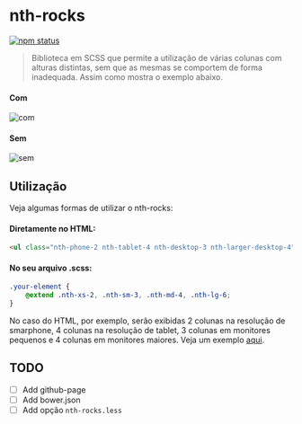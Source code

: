 # nth-rocks

[![npm status](https://img.shields.io/npm/v/nth-rocks.svg)](https://www.npmjs.com/package/nth-rocks)

> Biblioteca em SCSS que permite a utilização de várias colunas com alturas distintas, sem que as mesmas se comportem de forma inadequada. Assim como mostra o exemplo abaixo.

#### Com
![com](https://raw.githubusercontent.com/alisonmonteiro/nth-rocks/master/example/com.png)
#### Sem
![sem](https://raw.githubusercontent.com/alisonmonteiro/nth-rocks/master/example/sem.png)

## Utilização

Veja algumas formas de utilizar o nth-rocks:

#### Diretamente no HTML:
~~~html
<ul class="nth-phone-2 nth-tablet-4 nth-desktop-3 nth-larger-desktop-4"
~~~

#### No seu arquivo .scss:
~~~scss
.your-element {
    @extend .nth-xs-2, .nth-sm-3, .nth-md-4, .nth-lg-6;
}
~~~

No caso do HTML, por exemplo, serão exibidas 2 colunas na resolução de smarphone, 4 colunas na resolução de tablet, 3 colunas em monitores pequenos e 4 colunas em monitores maiores.
Veja um exemplo [aqui](https://github.com/alisonmonteiro/nth-rocks/blob/master/example/index.html).

## TODO
- [ ] Add github-page
- [ ] Add bower.json
- [ ] Add opção `nth-rocks.less`
